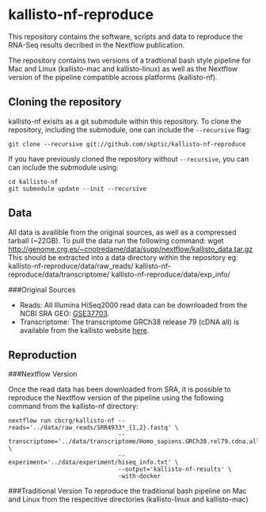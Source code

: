 # kallisto-nf-reproduce
This repository contains the software, scripts and data to reproduce the RNA-Seq results decribed in the Nextflow publication.

The repository contains two versions of a tradtional bash style pipeline for Mac and Linux (kallisto-mac and kallisto-linux) as well as the Nextflow version of the pipeline compatible across platforms (kallisto-nf).


## Cloning the repository
kallisto-nf exisits as a git submodule within this repository. To clone the repository, including the submodule, one can include the `--recursive` flag:

    git clone --recursive git://github.com/skptic/kallisto-nf-reproduce

If you have previously cloned the repository without `--recursive`, you can can include the submodule using:

    cd kallisto-nf
    git submodule update --init --recursive


## Data
All data is availible from the original sources, as well as a compressed tarball (~22GB). To pull the data run the following command:
    wget  http://genome.crg.es/~cnotredame/data/supp/nextflow/kallisto_data.tar.gz
This should be extracted into a data directory within the repository eg:
    kallisto-nf-reproduce/data/raw_reads/
    kallisto-nf-reproduce/data/transcriptome/
    kallisto-nf-reproduce/data/exp_info/

###Original Sources
* Reads: All Illumina HiSeq2000 read data can be downloaded from the NCBI SRA GEO: [GSE37703](http://www.ncbi.nlm.nih.gov/geo/query/acc.cgi?acc=GSE37703).
* Transcriptome: The transcriptome GRCh38 release 79 (cDNA all) is available from the kallisto website [here](http://bio.math.berkeley.edu/kallisto/transcriptomes/).

## Reproduction

###Nextflow Version

Once the read data has been downloaded from SRA, it is possible to reproduce the Nextflow version of the pipeline using the following command from the kallisto-nf directory:
    
    nextflow run cbcrg/kallisto-nf --reads='../data/raw_reads/SRR4933*_{1,2}.fastq' \
                                   --transcriptome='../data/transcriptome/Homo_sapiens.GRCh38.rel79.cdna.all.fa' \
                                   --experiment='../data/experiment/hiseq_info.txt' \
                                   --output='kallisto-nf-results' \
                                   -with-docker

###Traditional Version
To reproduce the traditional bash pipeline on Mac and Linux from the respecitive directories (kallisto-linux and kallisto-mac)
